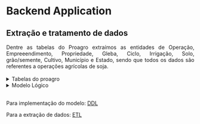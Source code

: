 # Backend Application

## Extração e tratamento de dados

<div style="text-align: justify">
  Dentre as tabelas do Proagro extraímos as entidades de Operação, Empreeendimento, Propriedade, Gleba, Ciclo, Irrigação, Solo, grão/semente, Cultivo, Município e Estado, sendo que todos os dados são referentes a operações agrícolas de soja.
</div>
<br/>

<details><summary>Tabelas do proagro</summary>

 > 
<span style="border: none;">![Círculo Vermelho](https://via.placeholder.com/20/ED1C24/FFFFFF?text=+)</span> <span style="border: none;">Operações</span>

<span style="border: none;">![Círculo Vermelho](https://via.placeholder.com/20/22B14C/FFFFFF?text=+)</span> <span style="border: none;">Dados de produção agrícola</span>

<span style="border: none;">![Círculo Vermelho](https://via.placeholder.com/20/A349A4/FFFFFF?text=+)</span> <span style="border: none;">Empreendimento</span>

<span style="border: none;">![Círculo Vermelho](https://via.placeholder.com/20/FFC90E/FFFFFF?text=+)</span> <span style="border: none;">Gleba</span>

<span style="border: none;">![Círculo Vermelho](https://via.placeholder.com/20/B97A57/FFFFFF?text=+)</span> <span style="border: none;">Propriedades</span>
<br/>

<img src="https://github.com/DolphinDatabase/POP-backend/assets/58821700/bfa72161-e4b9-43f8-a13a-543673b4d17e" width=600/>
<img src="https://github.com/DolphinDatabase/POP-backend/assets/58821700/2c5dfb9b-d420-4abf-8de8-8623ed2dca88" width=600/>
<img src="https://github.com/DolphinDatabase/POP-backend/assets/58821700/364e210e-4874-4e6f-b8b3-93bc5a775f13" width=600/>

</details>

<details><summary>Modelo Lógico</summary>

 > <img src="https://github.com/DolphinDatabase/POP-backend/assets/58821700/4856a744-2dd8-43fd-bc5f-ed57cb139cfd" width=450/>

</details>

<br/>

<div style="text-align: justify">

  Para implementação do modelo: [DDL](https://github.com/DolphinDatabase/POP-backend/tree/main/ddl)
  
  Para a extração de dados: [ETL](https://github.com/DolphinDatabase/POP-backend/tree/dev/etl)
  
</div>






